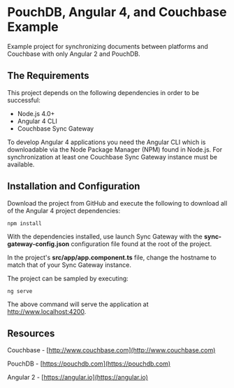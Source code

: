 # PouchDB, Angular 4, and Couchbase Example

Example project for synchronizing documents between platforms and Couchbase with only Angular 2 and PouchDB.

## The Requirements

This project depends on the following dependencies in order to be successful:

* Node.js 4.0+
* Angular 4 CLI
* Couchbase Sync Gateway

To develop Angular 4 applications you need the Angular CLI which is downloadable via the Node Package Manager (NPM) found in Node.js.  For synchronization at least one Couchbase Sync Gateway instance must be available.

## Installation and Configuration

Download the project from GitHub and execute the following to download all of the Angular 4 project dependencies:

```
npm install
```

With the dependencies installed, use launch Sync Gateway with the **sync-gateway-config.json** configuration file found at the root of the project.

In the project's **src/app/app.component.ts** file, change the hostname to match that of your Sync Gateway instance.

The project can be sampled by executing:

```
ng serve
```

The above command will serve the application at http://www.localhost:4200.

## Resources

Couchbase - [http://www.couchbase.com](http://www.couchbase.com)

PouchDB - [https://pouchdb.com](https://pouchdb.com)

Angular 2 - [https://angular.io](https://angular.io)